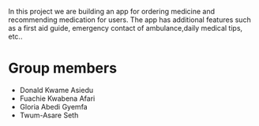 In this project we are building an app for ordering medicine and recommending medication for users. The app has additional features such as a first aid guide, emergency contact of ambulance,daily medical tips, etc..

# Group members
- Donald Kwame Asiedu
- Fuachie Kwabena Afari
- Gloria Abedi Gyemfa 
- Twum-Asare Seth

